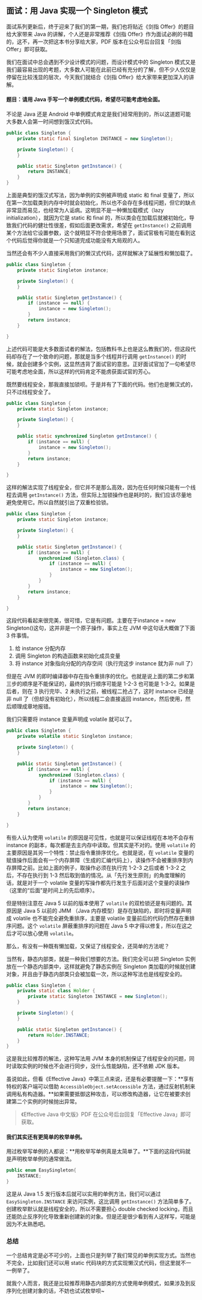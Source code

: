 ## 面试：用 Java 实现一个 Singleton 模式

面试系列更新后，终于迎来了我们的第一期，我们也将贴近《剑指 Offer》的题目给大家带来 Java 的讲解，个人还是非常推荐《剑指 Offer》作为面试必刷的书籍的，这不，再一次把这本书分享给大家，PDF 版本在公众号后台回复「剑指Offer」即可获取。

我们在面试中总会遇到不少设计模式的问题，而设计模式中的 Singleton 模式又是我们最容易出现的考题，大多数人可能在此前已经有充分的了解，但不少人仅仅是停留在比较浅显的层次，今天我们就结合《剑指 Offer》给大家带来更加深入的讲解。

#### 题目：请用 Java 手写一个单例模式代码，希望尽可能考虑地全面。

不论是 Java 还是 Android 中单例模式肯定是我们经常用到的，所以这道题可能大多数人会第一时间想到饿汉式代码。

```java
public class Singleton {
    private static final Singleton INSTANCE = new Singleton();

    private Singleton() {
    }

    public static Singleton getInstance() {
        return INSTANCE;
    }
}
```

上面是典型的饿汉式写法，因为单例的实例被声明成 static 和 final 变量了，所以在第一次加载类到内存中时就会初始化，所以也不会存在多线程问题，但它的缺点非常显而易见，也经常为人诟病。这明显不是一种懒加载模式（lazy initialization），就因为它是 static 和 final 的，所以类会在加载后就被初始化，导致我们代码的健壮性很差，假如后面更改需求，希望在 `getInstance()` 之前调用某个方法给它设置参数，这个就明显不符合使用场景了，面试官极有可能在看到这个代码后觉得你就是一个只知道完成功能没有大局观的人。

当然还会有不少人直接采用我们的懒汉式代码，这样就解决了延展性和懒加载了。

```java
public class Singleton {
    private static Singleton instance;

    private Singleton() {
    }

    public static Singleton getInstance() {
        if (instance == null) {
            instance = new Singleton();
        }
        return instance;
    }

}
```

上述代码可能是大多数面试者的解法，包括教科书上也是这么教我们的，但这段代码却存在了一个致命的问题，那就是当多个线程并行调用 `getInstance()` 的时候，就会创建多个实例，这显然违背了面试官的意思。正好面试官加了一句希望尽可能考虑地全面，所以这样的代码肯定不能虏获面试官的芳心。

既然要线程安全，那我直接加锁呗。于是并有了下面的代码。他们也是懒汉式的，只不过线程安全了。

```java
public class Singleton {
    private static Singleton instance;

    private Singleton() {
    }

    public static synchronized Singleton getInstance() {
        if (instance == null) {
            instance = new Singleton();
        }
        return instance;
    }

}
```

这样的解法实现了线程安全，但它并不是那么高效，因为在任何时候只能有一个线程去调用 `getInstance()` 方法，但实际上加锁操作也是耗时的，我们应该尽量地避免使用它。所以自然就引出了双重检验锁。

```java
public class Singleton {
    private static Singleton instance;

    private Singleton() {
    }

    public static Singleton getInstance() {
        if (instance == null) {
            synchronized (Singleton.class) {
                if (instance == null) {
                    instance = new Singleton();
                }
            }
        }
        return instance;
    }

}
```

这段代码看起来很完美，很可惜，它是有问题。主要在于instance = new Singleton()这句，这并非是一个原子操作，事实上在 JVM 中这句话大概做了下面 3 件事情。

1. 给 instance 分配内存
2. 调用 Singleton 的构造函数来初始化成员变量
3. 将 instance 对象指向分配的内存空间（执行完这步 instance 就为非 null 了）

但是在 JVM 的即时编译器中存在指令重排序的优化。也就是说上面的第二步和第三步的顺序是不能保证的，最终的执行顺序可能是 1-2-3 也可能是 1-3-2。如果是后者，则在 3 执行完毕、2 未执行之前，被线程二抢占了，这时 instance 已经是非 null 了（但却没有初始化），所以线程二会直接返回 instance，然后使用，然后顺理成章地报错。

我们只需要将 instance 变量声明成 volatile 就可以了。

```java
public class Singleton {
    private volatile static Singleton instance;

    private Singleton() {
    }

    public static Singleton getInstance() {
        if (instance == null) {
            synchronized (Singleton.class) {
                if (instance == null) {
                    instance = new Singleton();
                }
            }
        }
        return instance;
    }

}
```

有些人认为使用 `volatile` 的原因是可见性，也就是可以保证线程在本地不会存有 instance 的副本，每次都是去主内存中读取。但其实是不对的。使用 `volatile` 的主要原因是其另一个特性：禁止指令重排序优化。也就是说，在 `volatile` 变量的赋值操作后面会有一个内存屏障（生成的汇编代码上），读操作不会被重排序到内存屏障之前。比如上面的例子，取操作必须在执行完 1-2-3 之后或者 1-3-2 之后，不存在执行到 1-3 然后取到值的情况。从「先行发生原则」的角度理解的话，就是对于一个 volatile 变量的写操作都先行发生于后面对这个变量的读操作（这里的“后面”是时间上的先后顺序）。

但是特别注意在 Java 5 以前的版本使用了 `volatile` 的双检锁还是有问题的。其原因是 Java 5 以前的 JMM （Java 内存模型）是存在缺陷的，即时将变量声明成 volatile 也不能完全避免重排序，主要是 volatile 变量前后的代码仍然存在重排序问题。这个 `volatile` 屏蔽重排序的问题在 Java 5 中才得以修复，所以在这之后才可以放心使用 `volatile`。

那么，有没有一种既有懒加载，又保证了线程安全，还简单的方法呢？

当然有，静态内部类，就是一种我们想要的方法。我们完全可以把 Singleton 实例放在一个静态内部类中，这样就避免了静态实例在 Singleton 类加载的时候就创建对象，并且由于静态内部类只会被加载一次，所以这种写法也是线程安全的。

```java
public class Singleton {
    private static class Holder {
        private static Singleton INSTANCE = new Singleton();
    }

    private Singleton() {
    }

    public static Singleton getInstance() {
        return Holder.INSTANCE;
    }
}
```

这是我比较推荐的解法，这种写法用 JVM 本身的机制保证了线程安全的问题，同时读取实例的时候也不会进行同步，没什么性能缺陷，还不依赖 JDK 版本。

虽说如此，但看《Effective Java》中第三点来说，还是有必要提醒一下：**享有特权的客户端可以借助 `AccessibleObject.setAccessible` 方法，通过反射机制来调用私有构造器。**如果需要抵御这种攻击，可以修改构造器，让它在被要求创建第二个实例的时候抛出异常。

> 《Effective Java 中文版》PDF 在公众号后台回复「Effective Java」即可获取。

#### 我们其实还有更简单的枚举单例。

用过枚举写单例的人都说：**用枚举写单例真是太简单了。**下面的这段代码就是声明枚举单例的通常做法。

```java
public enum EasySingleton{
    INSTANCE;
}
```

这是从 Java 1.5 发行版本后就可以实用的单例方法，我们可以通过 `EasySingleton.INSTANCE` 来访问实例，这比调用 `getInstance()` 方法简单多了。创建枚举默认就是线程安全的，所以不需要担心 double checked locking，而且还能防止反序列化导致重新创建新的对象。但是还是很少看到有人这样写，可能是因为不太熟悉吧。

### 总结

一个总结肯定是必不可少的，上面也只是列举了我们常见的单例实现方式。当然也不完全，比如我们还可以用 static 代码块的方式实现懒汉式代码，但这里就不一一例举了。

就我个人而言，我还是比较推荐用静态内部类的方式使用单例模式，如果涉及到反序列化创建对象的话，不妨也试试枚举呗~